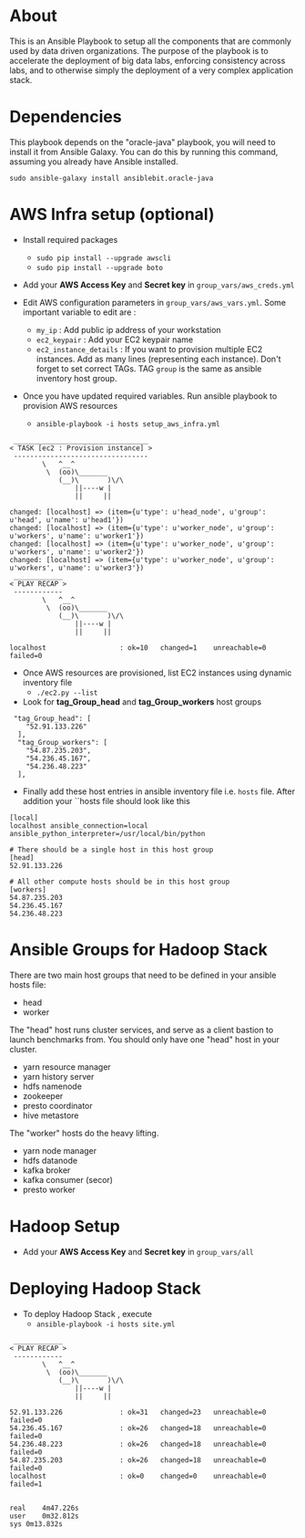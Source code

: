 # About

This is an Ansible Playbook to setup all the components that are commonly used
by data driven organizations. The purpose of the playbook is to accelerate the
deployment of big data labs, enforcing consistency across labs, and to
otherwise simply the deployment of a very complex application stack.

# Dependencies

This playbook depends on the "oracle-java" playbook, you will need to install
it from Ansible Galaxy. You can do this by running this command, assuming you
already have Ansible installed.

```sudo ansible-galaxy install ansiblebit.oracle-java```

# AWS Infra setup (optional)
- Install required packages
   - ``sudo pip install --upgrade awscli``
   - ``sudo pip install --upgrade boto``
- Add your **AWS Access Key** and **Secret key** in ``group_vars/aws_creds.yml``
- Edit AWS configuration parameters in ``group_vars/aws_vars.yml``. Some important variable to edit are :
   - ``my_ip`` : Add public ip address of your workstation
   - ``ec2_keypair`` : Add your EC2 keypair name
   - ``ec2_instance_details`` : If you want to provision multiple EC2 instances. Add as many lines (representing each instance). Don't forget to set correct TAGs. TAG ``group`` is the same as ansible inventory host group.
 
- Once you have updated required variables. Run ansible playbook to provision AWS resources
   - ``ansible-playbook -i hosts setup_aws_infra.yml``

```
 _________________________________
< TASK [ec2 : Provision instance] >
 ---------------------------------
        \   ^__^
         \  (oo)\_______
            (__)\       )\/\
                ||----w |
                ||     ||

changed: [localhost] => (item={u'type': u'head_node', u'group': u'head', u'name': u'head1'})
changed: [localhost] => (item={u'type': u'worker_node', u'group': u'workers', u'name': u'worker1'})
changed: [localhost] => (item={u'type': u'worker_node', u'group': u'workers', u'name': u'worker2'})
changed: [localhost] => (item={u'type': u'worker_node', u'group': u'workers', u'name': u'worker3'})
 ____________
< PLAY RECAP >
 ------------
        \   ^__^
         \  (oo)\_______
            (__)\       )\/\
                ||----w |
                ||     ||

localhost                  : ok=10   changed=1    unreachable=0    failed=0

```
- Once AWS resources are provisioned, list EC2 instances using dynamic inventory file
   - ``./ec2.py --list``
- Look for **tag_Group_head** and **tag_Group_workers** host groups
```
 "tag_Group_head": [
    "52.91.133.226"
  ],
  "tag_Group_workers": [
    "54.87.235.203",
    "54.236.45.167",
    "54.236.48.223"
  ],
```
- Finally add these host entries in ansible inventory file i.e. ``hosts`` file. After addition your ``hosts file should look like this

```
[local]
localhost ansible_connection=local ansible_python_interpreter=/usr/local/bin/python

# There should be a single host in this host group
[head]
52.91.133.226

# All other compute hosts should be in this host group
[workers]
54.87.235.203
54.236.45.167
54.236.48.223
```
# Ansible Groups for Hadoop Stack

There are two main host groups that need to be defined in your ansible hosts
file:

* head
* worker

The "head" host runs cluster services, and serve as a client bastion to launch
benchmarks from. You should only have one "head" host in your cluster.

* yarn resource manager
* yarn history server
* hdfs namenode
* zookeeper
* presto coordinator
* hive metastore

The "worker" hosts do the heavy lifting.

* yarn node manager
* hdfs datanode
* kafka broker
* kafka consumer (secor)
* presto worker

# Hadoop Setup
- Add your **AWS Access Key** and **Secret key** in ``group_vars/all``

# Deploying Hadoop Stack
- To deploy Hadoop Stack , execute
  - ``ansible-playbook -i hosts site.yml``

```
 ____________
< PLAY RECAP >
 ------------
        \   ^__^
         \  (oo)\_______
            (__)\       )\/\
                ||----w |
                ||     ||

52.91.133.226              : ok=31   changed=23   unreachable=0    failed=0
54.236.45.167              : ok=26   changed=18   unreachable=0    failed=0
54.236.48.223              : ok=26   changed=18   unreachable=0    failed=0
54.87.235.203              : ok=26   changed=18   unreachable=0    failed=0
localhost                  : ok=0    changed=0    unreachable=0    failed=1


real	4m47.226s
user	0m32.812s
sys	0m13.832s
```
